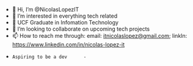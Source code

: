 - 👋 Hi, I’m @NicolasLopezIT
- 👀 I’m interested in everything tech related
- 🌱 UCF Graduate in Infomation Technology
- 💞️ I’m looking to collaborate on upcoming tech projects
- 📫 How to reach me through: email: itnicolaslopez@gmail.com; linkIn: https://www.linkedin.com/in/nicolas-lopez-it
-     Aspiring to be a dev      -

<!---
NicolasLopezIT/NicolasLopezIT is a ✨ special ✨ repository because its `README.md` (this file) appears on your GitHub profile.
You can click the Preview link to take a look at your changes.
--->
